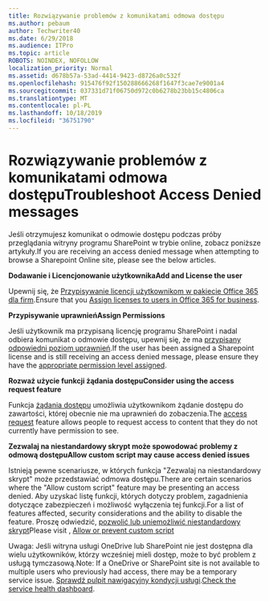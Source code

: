 ```yaml
---
title: Rozwiązywanie problemów z komunikatami odmowa dostępu
ms.author: pebaum
author: Techwriter40
ms.date: 6/29/2018
ms.audience: ITPro
ms.topic: article
ROBOTS: NOINDEX, NOFOLLOW
localization_priority: Normal
ms.assetid: d678b57a-53ad-4414-9423-d8726a0c532f
ms.openlocfilehash: 915476f92f150288666268f1647f3cae7e9001a4
ms.sourcegitcommit: 037331d71f06750d972c0b6278b23bb15c4806ca
ms.translationtype: MT
ms.contentlocale: pl-PL
ms.lasthandoff: 10/18/2019
ms.locfileid: "36751790"
---
```

# <a name="troubleshoot-access-denied-messages"></a><span data-ttu-id="569cc-102">Rozwiązywanie problemów z komunikatami odmowa dostępu</span><span class="sxs-lookup"><span data-stu-id="569cc-102">Troubleshoot Access Denied messages</span></span>

<span data-ttu-id="569cc-103">Jeśli otrzymujesz komunikat o odmowie dostępu podczas próby przeglądania witryny programu SharePoint w trybie online, zobacz poniższe artykuły.</span><span class="sxs-lookup"><span data-stu-id="569cc-103">If you are receiving an access denied message when attempting to browse a Sharepoint Online site, please see the below articles.</span></span>

<span data-ttu-id="569cc-104">**Dodawanie i Licencjonowanie użytkownika**</span><span class="sxs-lookup"><span data-stu-id="569cc-104">**Add and License the user**</span></span>

<span data-ttu-id="569cc-105">Upewnij się, że [Przypisywanie licencji użytkownikom w pakiecie Office 365 dla firm](https://docs.microsoft.com/office365/admin/subscriptions-and-billing/assign-licenses-to-users?view=o365-worldwide&amp;tabs=One).</span><span class="sxs-lookup"><span data-stu-id="569cc-105">Ensure that you [Assign licenses to users in Office 365 for business](https://docs.microsoft.com/office365/admin/subscriptions-and-billing/assign-licenses-to-users?view=o365-worldwide&amp;tabs=One).</span></span>

<span data-ttu-id="569cc-106">**Przypisywanie uprawnień**</span><span class="sxs-lookup"><span data-stu-id="569cc-106">**Assign Permissions**</span></span>

<span data-ttu-id="569cc-107">Jeśli użytkownik ma przypisaną licencję programu SharePoint i nadal odbiera komunikat o odmowie dostępu, upewnij się, że ma [przypisany odpowiedni poziom uprawnień](https://docs.microsoft.com/sharepoint/understanding-permission-levels).</span><span class="sxs-lookup"><span data-stu-id="569cc-107">If the user has been assigned a Sharepoint license and is still receiving an access denied message, please ensure they have the [appropriate permission level assigned](https://docs.microsoft.com/sharepoint/understanding-permission-levels).</span></span>

<span data-ttu-id="569cc-108">**Rozważ użycie funkcji żądania dostępu**</span><span class="sxs-lookup"><span data-stu-id="569cc-108">**Consider using the access request feature**</span></span>

<span data-ttu-id="569cc-109">Funkcja [żądania dostępu](https://support.office.com/article/Set-up-and-manage-access-requests-94B26E0B-2822-49D4-929A-8455698654B3) umożliwia użytkownikom żądanie dostępu do zawartości, której obecnie nie ma uprawnień do zobaczenia.</span><span class="sxs-lookup"><span data-stu-id="569cc-109">The [access request](https://support.office.com/article/Set-up-and-manage-access-requests-94B26E0B-2822-49D4-929A-8455698654B3) feature allows people to request access to content that they do not currently have permission to see.</span></span> 

<span data-ttu-id="569cc-110">**Zezwalaj na niestandardowy skrypt może spowodować problemy z odmową dostępu**</span><span class="sxs-lookup"><span data-stu-id="569cc-110">**Allow custom script may cause access denied issues**</span></span>

<span data-ttu-id="569cc-111">Istnieją pewne scenariusze, w których funkcja "Zezwalaj na niestandardowy skrypt" może przedstawiać odmowa dostępu.</span><span class="sxs-lookup"><span data-stu-id="569cc-111">There are certain scenarios where the "Allow custom script" feature may be presenting an access denied.</span></span> <span data-ttu-id="569cc-112">Aby uzyskać listę funkcji, których dotyczy problem, zagadnienia dotyczące zabezpieczeń i możliwość wyłączenia tej funkcji.</span><span class="sxs-lookup"><span data-stu-id="569cc-112">For a list of features affected, security considerations and the ability to disable the feature.</span></span> <span data-ttu-id="569cc-113">Proszę odwiedzić, [pozwolić lub uniemożliwić niestandardowy skrypt](https://docs.microsoft.com/sharepoint/allow-or-prevent-custom-script)</span><span class="sxs-lookup"><span data-stu-id="569cc-113">Please visit , [Allow or prevent custom script](https://docs.microsoft.com/sharepoint/allow-or-prevent-custom-script)</span></span>

<span data-ttu-id="569cc-114">Uwaga: Jeśli witryna usługi OneDrive lub SharePoint nie jest dostępna dla wielu użytkowników, którzy wcześniej mieli dostęp, może to być problem z usługą tymczasową.</span><span class="sxs-lookup"><span data-stu-id="569cc-114">Note: If a OneDrive or SharePoint site is not available to multiple users who previously had access, there may be a temporary service issue.</span></span> <span data-ttu-id="569cc-115">[Sprawdź pulpit nawigacyjny kondycji usługi](https://portal.office.com/adminportal/home#/servicehealth).</span><span class="sxs-lookup"><span data-stu-id="569cc-115">[Check the service health dashboard](https://portal.office.com/adminportal/home#/servicehealth).</span></span>


  

